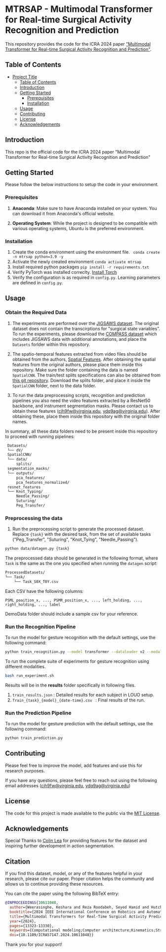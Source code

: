 # MTRSAP - Multimodal Transformer for Real-time Surgical Activity Recognition and Prediction

This repository provides the code for the ICRA 2024 paper ["Multimodal Transformer for Real-time Surgical Activity Recognition and Prediction"](https://ieeexplore.ieee.org/document/10611048).

## Table of Contents

- [Project Title](#project-title)
  - [Table of Contents](#table-of-contents)
  - [Introduction](#introduction)
  - [Getting Started](#getting-started)
    - [Prerequisites](#prerequisites)
    - [Installation](#installation)
  - [Usage](#usage)
  - [Contributing](#contributing)
  - [License](#license)
  - [Acknowledgements](#acknowledgements)

## Introduction

This repo is the official code for the ICRA 2024 paper "Multimodal Transformer for Real-time Surgical Activity Recognition and Prediction"

## Getting Started

Please follow the below instructions to setup the code in your environment.

### Prerequisites

1. **Anaconda**: Make sure to have Anaconda installed on your system. You can download it from Anaconda's official website.

2. **Operating System**: While the project is designed to be compatible with various operating systems, Ubuntu is the preferred environment.


### Installation

1. Create the conda environment using the environment file. ``` conda create -n mtrsap python=3.9 -y```
2. Activate the newly created environment ```conda activate mtrsap```
3. Install required python packages ```pip install -r requirements.txt```
4. Verify PyTorch was installed correclty. [Install Torch](https://pytorch.org/get-started/locally/)
5. Verify the configuration is as required in ```config.py```. Learning parameters are defined in ```config.py```.

## Usage

### Obtain the Required Data

1. The experiments are performed over the [JIGSAWS dataset](https://cirl.lcsr.jhu.edu/research/hmm/datasets/jigsaws_release/). The original dataset does not contain the transcirptions for "surgical state variables". To run the experiments, please download the [COMPASS dataset](https://github.com/UVA-DSA/COMPASS/tree/main) which includes JIGSAWS data with additional annotations, and place the `Datasets` forlder within this repository.

2. The spatio-temporal features extracted from video files should be obtained from the authors, [Spatial Features](https://github.com/colincsl/TemporalConvolutionalNetworks/tree/master). After obtaining the spatial features from the original authors, please place them inside this repository. Make sure the folder containing the data is named `SpatialCNN`. The train/test splits specifications can also be obtained from [this git repository](https://github.com/colincsl/TemporalConvolutionalNetworks/tree/master/splits). Download the splits folder, and place it inside the `SpatialCNN` folder, next to the data folder.

3. To run the data preprocessing scripts, recognition and prediction pipelines you also need the video features extracted by a ResNet50 backbone, and instrument segmentation masks. Please contact us to obtain these features (cjh9fw@virginia.edu, ydq9ag@virginia.edu). After obtaining these, place them inside this repository with the original folder names.

In summary, all these data folders need to be present inside this repository to proceed with running pipelines:
  ```bash
   Datasets/
   └── dV/
   SpatialCNN/
   └── data/
       splits/
   segmentation_masks/
   └── outputs/
       pca_features/
       pca_features_normalized/
   resnet_features
   └── Knot_Typing/
       Needle_Passing/
       Suturing/
       Peg_Transfer/
   ```

### Preprocessing the data

1. Run the preprocessing script to generate the processed dataset. Replace `{task}` with the desired task, from the set of available tasks ("Peg_Transfer", "Suturing", "Knot_Tying", "Needle_Passing").
```bash
python data/datagen.py {task}
```
The preprocessed data should be generated in the following format, where `Task` is the same as the one you specified when running the `datagen` script:
   ```bash
   ProcessedDatasets/
   └── Task/
       └── Task_S0X_T0Y.csv
   ```
   Each CSV have the following columns:

   ```
   PSML_poaition_x, ..., PSMR_position_x, ..., left_holding, ..., right_holding, ..., label
   ```  

DemoData folder should include a sample csv for your reference.


### Run the Recognition Pipeline

To run the model for gesture recognition with the default settings, use the following command:

```bash
python train_recognition.py --model transformer --dataloader v2 --modality 16
```

To run the complete suite of experiments for gesture recognition using different modalities.
```bash
bash run_experiment.sh
```

Results will be in the **results** folder specifically in following files.
1. ```train_results.json``` : Detailed results for each subject in LOUO setup.
2. ```Train_{task}_{model}_{date-time}.csv ``` : Final results of the run.


### Run the Prediction Pipeline

To run the model for gesture prediction with the default settings, use the following command:

```bash
python train_prediction.py
```


## Contributing

Please feel free to improve the model, add features and use this for research purposes.

If you have any questions, please feel free to reach out using the following email addresses (cjh9fw@virginia.edu, ydq9ag@virginia.edu)
## License

The code for this project is made available to the public via the  [MIT License](https://opensource.org/licenses/MIT).

## Acknowledgements

Special Thanks to [Colin Lea](https://github.com/colincsl/TemporalConvolutionalNetworks/tree/master) for providing features for the dataset and inspiring further development in action segmentation. 

## Citation
If you find this dataset, model, or any of the features helpful in your research, please cite our paper. Proper citation helps the community and allows us to continue providing these resources.

You can cite the paper using the following BibTeX entry:

```bibtex
@INPROCEEDINGS{10611048,
  author={Weerasinghe, Keshara and Reza Roodabeh, Seyed Hamid and Hutchinson, Kay and Alemzadeh, Homa},
  booktitle={2024 IEEE International Conference on Robotics and Automation (ICRA)}, 
  title={Multimodal Transformers for Real-Time Surgical Activity Prediction}, 
  year={2024},
  pages={13323-13330},
  keywords={Computational modeling;Computer architecture;Kinematics;Streaming media;Predictive models;Transformers;Real-time systems},
  doi={10.1109/ICRA57147.2024.10611048}}
```
Thank you for your support!



